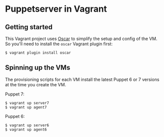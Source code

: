 # Puppetserver in Vagrant

## Getting started

This Vagrant project uses [Oscar](https://github.com/oscar-stack/oscar) to simplify the setup and config of the VM. So you'll need to install the `oscar` Vagrant plugin first:
```
$ vagrant plugin install oscar
```

## Spinning up the VMs

The provisioning scripts for each VM install the latest Puppet 6 or 7 versions at the time you create the VM.

Puppet 7:
```
$ vagrant up server7
$ vagrant up agent7
```

Puppet 6:
```
$ vagrant up server6
$ vagrant up agent6
```
